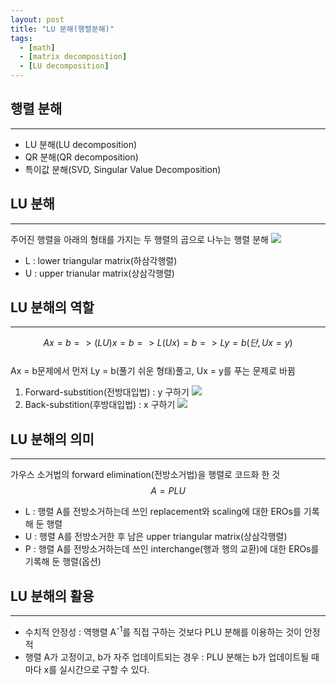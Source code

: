 ```yaml
---
layout: post
title: "LU 분해(행렬분해)"
tags:
  - [math]
  - [matrix decomposition]
  - [LU decomposition]
---
```


## 행렬 분해

---

- LU 분해(LU decomposition)
- QR 분해(QR decomposition)
- 특이값 분해(SVD, Singular Value Decomposition)

## LU 분해

---

주어진 행렬을 아래의 형태를 가지는 두 행렬의 곱으로 나누는 행렬 분해
![](https://airvw.github.io\assets\img\github/LU.png)

- L : lower triangular matrix(하삼각행렬)
- U : upper trianular matrix(상삼각행렬)

## LU 분해의 역할

---

$$ Ax = b => (LU)x = b => L(Ux) = b => Ly = b(단, Ux = y) $$  
Ax = b문제에서 먼저 Ly = b(풀기 쉬운 형태)풀고, Ux = y를 푸는 문제로 바뀜

1. Forward-substition(전방대입법) : y 구하기
   ![](https://airvw.github.io\assets\img\github/forword-substition.png)
2. Back-substition(후방대입법) : x 구하기
   ![](https://airvw.github.io\assets\img\github/back-substition.png)

## LU 분해의 의미

---

가우스 소거법의 forward elimination(전방소거법)을 행렬로 코드화 한 것
$$ A = PLU $$

- L : 행렬 A를 전방소거하는데 쓰인 replacement와 scaling에 대한 EROs를 기록해 둔 행렬
- U : 행렬 A를 전방소거한 후 남은 upper triangular matrix(상삼각행렬)
- P : 행렬 A를 전방소거하는데 쓰인 interchange(행과 행의 교환)에 대한 EROs를 기록해 둔 행렬(옵션)

## LU 분해의 활용

---

- 수치적 안정성 : 역행렬 A<sup>-1</sup>를 직접 구하는 것보다 PLU 분해를 이용하는 것이 안정적
- 행렬 A가 고정이고, b가 자주 업데이트되는 경우 : PLU 분해는 b가 업데이트될 때마다 x를 실시간으로 구할 수 있다.
